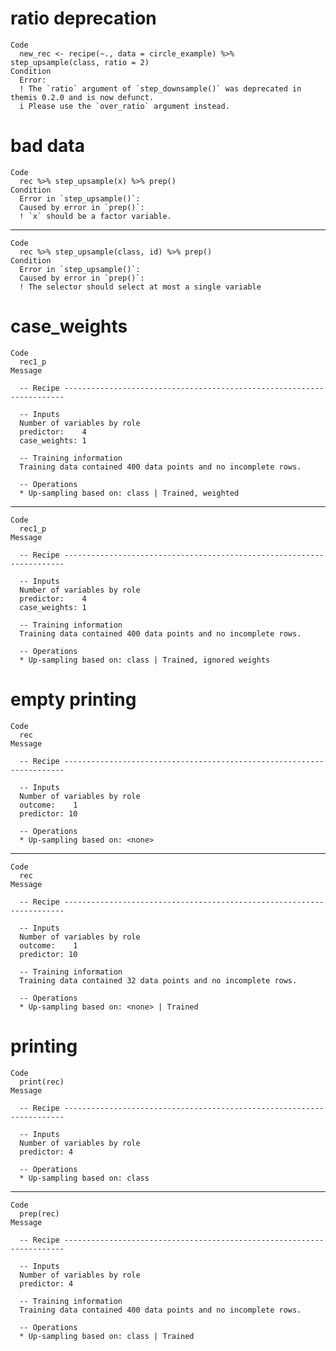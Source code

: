 # ratio deprecation

    Code
      new_rec <- recipe(~., data = circle_example) %>% step_upsample(class, ratio = 2)
    Condition
      Error:
      ! The `ratio` argument of `step_downsample()` was deprecated in themis 0.2.0 and is now defunct.
      i Please use the `over_ratio` argument instead.

# bad data

    Code
      rec %>% step_upsample(x) %>% prep()
    Condition
      Error in `step_upsample()`:
      Caused by error in `prep()`:
      ! `x` should be a factor variable.

---

    Code
      rec %>% step_upsample(class, id) %>% prep()
    Condition
      Error in `step_upsample()`:
      Caused by error in `prep()`:
      ! The selector should select at most a single variable

# case_weights

    Code
      rec1_p
    Message
      
      -- Recipe ----------------------------------------------------------------------
      
      -- Inputs 
      Number of variables by role
      predictor:    4
      case_weights: 1
      
      -- Training information 
      Training data contained 400 data points and no incomplete rows.
      
      -- Operations 
      * Up-sampling based on: class | Trained, weighted

---

    Code
      rec1_p
    Message
      
      -- Recipe ----------------------------------------------------------------------
      
      -- Inputs 
      Number of variables by role
      predictor:    4
      case_weights: 1
      
      -- Training information 
      Training data contained 400 data points and no incomplete rows.
      
      -- Operations 
      * Up-sampling based on: class | Trained, ignored weights

# empty printing

    Code
      rec
    Message
      
      -- Recipe ----------------------------------------------------------------------
      
      -- Inputs 
      Number of variables by role
      outcome:    1
      predictor: 10
      
      -- Operations 
      * Up-sampling based on: <none>

---

    Code
      rec
    Message
      
      -- Recipe ----------------------------------------------------------------------
      
      -- Inputs 
      Number of variables by role
      outcome:    1
      predictor: 10
      
      -- Training information 
      Training data contained 32 data points and no incomplete rows.
      
      -- Operations 
      * Up-sampling based on: <none> | Trained

# printing

    Code
      print(rec)
    Message
      
      -- Recipe ----------------------------------------------------------------------
      
      -- Inputs 
      Number of variables by role
      predictor: 4
      
      -- Operations 
      * Up-sampling based on: class

---

    Code
      prep(rec)
    Message
      
      -- Recipe ----------------------------------------------------------------------
      
      -- Inputs 
      Number of variables by role
      predictor: 4
      
      -- Training information 
      Training data contained 400 data points and no incomplete rows.
      
      -- Operations 
      * Up-sampling based on: class | Trained

